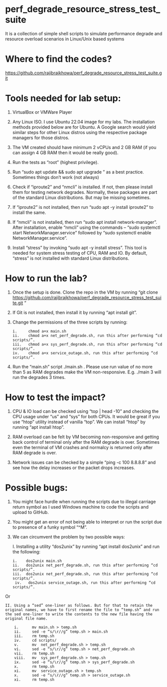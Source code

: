 # perf_degrade_resource_stress_test_suite
It is a collection of simple shell scripts to simulate performance degrade and resource overload scenarios in Linux/Unix based systems

# Where to find the codes?

https://github.com/rajibrajkhowa/perf_degrade_resource_stress_test_suite.git 

# Tools needed for lab setup:

1.	VirtualBox or VMWare Player

2.	Any Linux ISO. I use Ubuntu 22.04 image for my labs. The installation methods provided below are for Ubuntu. A Google search would yield similar steps for other Linux distros using the respective package managers for those distros.

3.	The VM created should have minimum 2 vCPUs and 2 GB RAM (if you can assign 4 GB RAM then it would be really good).

4.	Run the tests as “root” (highest privilege).

5.	Run “sudo apt update && sudo apt upgrade ” as a best practice. Sometimes things don’t work (not always)

6.	Check if “iproute2” and “nmcli” is installed. If not, then please install them for testing network degrades. Normally, these packages are part of the standard Linux distributions. But may be missing sometimes.

7.	If “iproute2” is not installed, then run “sudo apt -y install iproute2” to install the same.

8.	If “nmcli” is not installed, then run “sudo apt install network-manager”. After installation, enable “nmcli” using the commands – “sudo systemctl start NetworkManager.service” followed by “sudo systemctl enable NetworkManager.service”.

9.	Install “stress” by invoking “sudo apt -y install stress”. This tool is needed for system stress testing of CPU, RAM and IO. By default, “stress” is not installed with standard Linux distributions.

# How to run the lab?

1.	Once the setup is done. Clone the repo in the VM by running “git clone https://github.com/rajibrajkhowa/perf_degrade_resource_stress_test_suite.git “

2.	If Git is not installed, then install it by running “apt install git”.

3.	Change the permissions of the three scripts by running:
   
        i.     chmod a+x main.sh
  	    ii.    chmod a+x net_perf_degrade.sh, run this after performing “cd scripts/”.
  	    iii.   chmod a+x sys_perf_degrade.sh, run this after performing “cd scripts/”.
  	    iv.    chmod a+x service_outage.sh, run this after performing “cd scripts/”.

5.	Run the “main.sh” script ./main.sh <number of runs>. Please use run value of no more than 5 as RAM degrades make the VM non-responsive. E.g. ./main 3 will run the degrades 3 times.

# How to test the impact?

1.	CPU & IO load can be checked using “top | head -10” and checking the CPU usage under “us” and “sys” for both CPUs. It would be great if you use “htop” utility instead of vanilla “top”. We can install “htop” by running “apt install htop”.

2.	RAM overload can be felt by VM becoming non-responsive and getting back control of terminal only after the RAM degrade is over. Sometimes even the terminal of VM crashes and normalcy is returned only after RAM degrade is over.

3.	Network issues can be checked by a simple “ping -c 100 8.8.8.8” and see how the delay increases or the packet drops increases. 

# Possible bugs:

1.	You might face hurdle when running the scripts due to illegal carriage return symbol as I used Windows machine to code the scripts and upload to GitHub.

2.	You might get an error of not being able to interpret or run the script due to presence of a funky symbol “^M”.

3.	We can circumvent the problem by two possible ways:

    I. Installing a utility “dos2unix” by running “apt install dos2unix” and run the following:

        i.    dos2unix main.sh
        ii.   dos2unix net_perf_degrade.sh, run this after performing “cd scripts/”.
        iii.  dos2unix net_perf_degrade.sh, run this after performing “cd scripts/”.
  	     iv.   dos2unix service_outage.sh, run this after performing “cd scripts/”.
  	

Or

    II. Using a “sed” one-liner as follows. But for that to retain the original names, we have to first rename the file to “temp.sh” and run the sed one-liner to write the contents to the new file having the original file name.

        i.      mv main.sh > temp.sh
        ii.     sed -e “s/\r//g” temp.sh > main.sh
        iii.    rm temp.sh
        iv.     cd scripts/
        v.      mv  net_perf_degrade.sh > temp.sh
        vi.     sed -e “s/\r//g” temp.sh > net_perf_degrade.sh
        vii.    rm temp.sh
        viii.   mv  sys_perf_degrade.sh > temp.sh
        ix.     sed -e “s/\r//g” temp.sh > sys_perf_degrade.sh
        x.      rm temp.sh
        xi.     mv  service_outage.sh > temp.sh
        x.      sed -e “s/\r//g” temp.sh > service_outage.sh
        xi.     rm temp.sh
